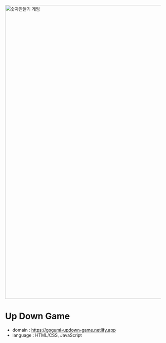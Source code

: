 <img width="951" alt="숫자만들기 게임" src="https://github.com/Gogumi33/up-down-game/assets/135415213/21c8193d-56c8-42f7-bed2-597135325629">

# Up Down Game

* domain : https://gogumi-updown-game.netlify.app
* language : HTML/CSS, JavaScript
